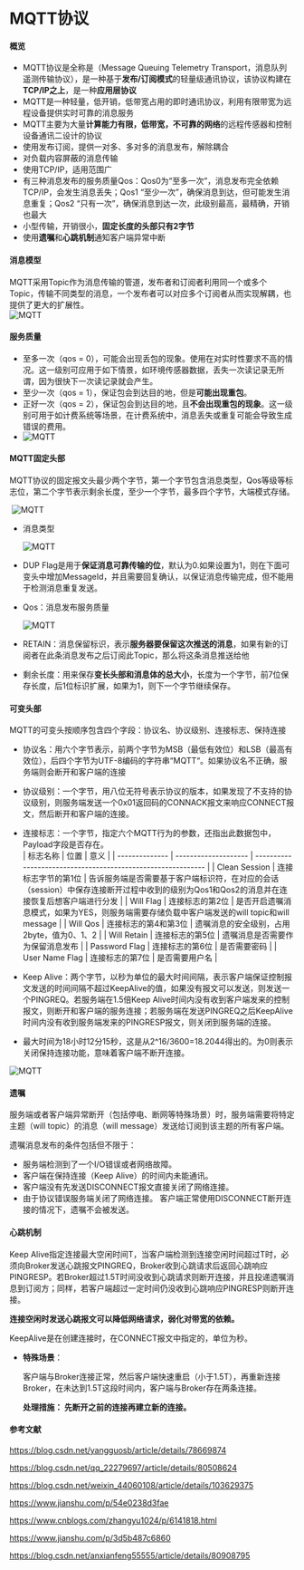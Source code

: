 # MQTT协议
#### 概览
  * MQTT协议是全称是（Message Queuing Telemetry Transport，消息队列遥测传输协议），是一种基于**发布/订阅模式**的轻量级通讯协议，该协议构建在**TCP/IP之上**，是一种**应用层协议**  
  * MQTT是一种轻量，低开销，低带宽占用的即时通讯协议，利用有限带宽为远程设备提供实时可靠的消息服务  
  * MQTT主要为大量**计算能力有限，低带宽，不可靠的网络**的远程传感器和控制设备通讯二设计的协议
  * 使用发布订阅，提供一对多、多对多的消息发布，解除耦合
  * 对负载内容屏蔽的消息传输
  * 使用TCP/IP，适用范围广
  * 有三种消息发布的服务质量Qos：Qos0为“至多一次”，消息发布完全依赖TCP/IP，会发生消息丢失；Qos1 “至少一次”，确保消息到达，但可能发生消息重复；Qos2 “只有一次”，确保消息到达一次，此级别最高，最精确，开销也最大
  * 小型传输，开销很小，**固定长度的头部只有2字节**
  * 使用**遗嘱**和**心跳机制**通知客户端异常中断
#### 消息模型
  MQTT采用Topic作为消息传输的管道，发布者和订阅者利用同一个或多个Topic，传输不同类型的消息，一个发布者可以对应多个订阅者从而实现解耦，也提供了更大的扩展性。  
  ![MQTT](../Pics/MQTT.jpg)  

#### 服务质量
  * 至多一次（qos = 0），可能会出现丢包的现象。使用在对实时性要求不高的情况。这一级别可应用于如下情景，如环境传感器数据，丢失一次读记录无所谓，因为很快下一次读记录就会产生。
  * 至少一次（qos = 1），保证包会到达目的地，但是**可能出现重包**。
  * 正好一次（qos = 2），保证包会到达目的地，且**不会出现重包的现象**。这一级别可用于如计费系统等场景，在计费系统中，消息丢失或重复可能会导致生成错误的费用。  
  * ![MQTT](../Pics/MQTT2.jpg)    
#### MQTT固定头部
MQTT协议的固定报文头最少两个字节，第一个字节包含消息类型，Qos等级等标志位，第二个字节表示剩余长度，至少一个字节，最多四个字节，大端模式存储。  

​    ![MQTT](../Pics/MQTT3.jpg)    

* 消息类型  
  
  ![MQTT](../Pics/MQTT4.jpg)  
  
* DUP Flag是用于**保证消息可靠传输的位**，默认为0.如果设置为1，则在下面可变头中增加MessageId，并且需要回复确认，以保证消息传输完成，但不能用于检测消息重复发送。

* Qos：消息发布服务质量  
  
     ![MQTT](../Pics/MQTT6.jpg)      
     
* RETAIN：消息保留标识，表示**服务器要保留这次推送的消息**，如果有新的订阅者在此条消息发布之后订阅此Topic，那么将这条消息推送给他

* 剩余长度：用来保存**变长头部和消息体的总大小**，长度为一个字节，前7位保存长度，后1位标识扩展，如果为1，则下一个字节继续保存。
#### 可变头部
MQTT的可变头按顺序包含四个字段：协议名、协议级别、连接标志、保持连接
* 协议名：用六个字节表示，前两个字节为MSB（最低有效位）和LSB（最高有效位），后四个字节为UTF-8编码的字符串“MQTT“。如果协议名不正确，服务端则会断开和客户端的连接
* 协议级别：一个字节，用八位无符号表示协议的版本，如果发现了不支持的协议级别，则服务端发送一个0x01返回码的CONNACK报文来响应CONNECT报文，然后断开和客户端的连接。
* 连接标志：一个字节，指定六个MQTT行为的参数，还指出此数据包中，Payload字段是否存在。  
| 标志名称       | 位置                 | 意义                                                         |
| -------------- | -------------------- | ------------------------------------------------------------ |
| Clean Session  | 连接标志字节的第1位  | 告诉服务端是否需要基于客户端标识符，在对应的会话（session）中保存连接断开过程中收到的级别为Qos1和Qos2的消息并在连接恢复后想客户端进行分发 |
| Will Flag      | 连接标志的第2位      | 是否开启遗嘱消息模式，如果为YES，则服务端需要存储负载中客户端发送的will topic和will message |
| Will Qos       | 连接标志的第4和第3位 | 遗嘱消息的安全级别，占用2byte，值为0、1、2                   |
| Will Retain    | 连接标志的第5位      | 遗嘱消息是否需要作为保留消息发布                             |
| Password Flag  | 连接标志的第6位      | 是否需要密码                                                 |
| User Name Flag | 连接标志的第7位      | 是否需要用户名                                               |
* Keep Alive：两个字节，以秒为单位的最大时间间隔，表示客户端保证控制报文发送的时间间隔不超过KeepAlive的值，如果没有报文可以发送，则发送一个PINGREQ。若服务端在1.5倍Keep Alive时间内没有收到客户端发来的控制报文，则断开和客户端的服务连接；若服务端在发送PINGREQ之后KeepAlive时间内没有收到服务端发来的PINGRESP报文，则关闭到服务端的连接。  



* 最大时间为18小时12分15秒，这是从2^16/3600=18.2044得出的。为0则表示关闭保持连接功能，意味着客户端不断开连接。   

![MQTT](../Pics/MQTT5.jpg)  

#### 遗嘱
服务端或者客户端异常断开（包括停电、断网等特殊场景）时，服务端需要将特定主题（will topic）的消息（will message）发送给订阅到该主题的所有客户端。  

遗嘱消息发布的条件包括但不限于：  

* 服务端检测到了一个I/O错误或者网络故障。
* 客户端在保持连接（Keep Alive）的时间内未能通讯。
* 客户端没有先发送DISCONNECT报文直接关闭了网络连接。
* 由于协议错误服务端关闭了网络连接。
客户端正常使用DISCONNECT断开连接的情况下，遗嘱不会被发送。
#### 心跳机制
  Keep Alive指定连接最大空闲时间T，当客户端检测到连接空闲时间超过T时，必须向Broker发送心跳报文PINGREQ，Broker收到心跳请求后返回心跳响应PINGRESP。若Broker超过1.5T时间没收到心跳请求则断开连接，并且投递遗嘱消息到订阅方；同样，若客户端超过一定时间仍没收到心跳响应PINGRESP则断开连接。  

  **连接空闲时发送心跳报文可以降低网络请求，弱化对带宽的依赖。**  

  KeepAlive是在创建连接时，在CONNECT报文中指定的，单位为秒。

* **特殊场景**：  
  
  客户端与Broker连接正常，然后客户端快速重启（小于1.5T），再重新连接Broker，在未达到1.5T这段时间内，客户端与Broker存在两条连接。   
  
  **处理措施： 先断开之前的连接再建立新的连接。**   
#### 参考文献
https://blog.csdn.net/yangguosb/article/details/78669874  

https://blog.csdn.net/qq_22279697/article/details/80508624  

https://blog.csdn.net/weixin_44060108/article/details/103629375  

https://www.jianshu.com/p/54e0238d3fae  

https://www.cnblogs.com/zhangyu1024/p/6141818.html  

https://www.jianshu.com/p/3d5b487c6860  

https://blog.csdn.net/anxianfeng55555/article/details/80908795  



